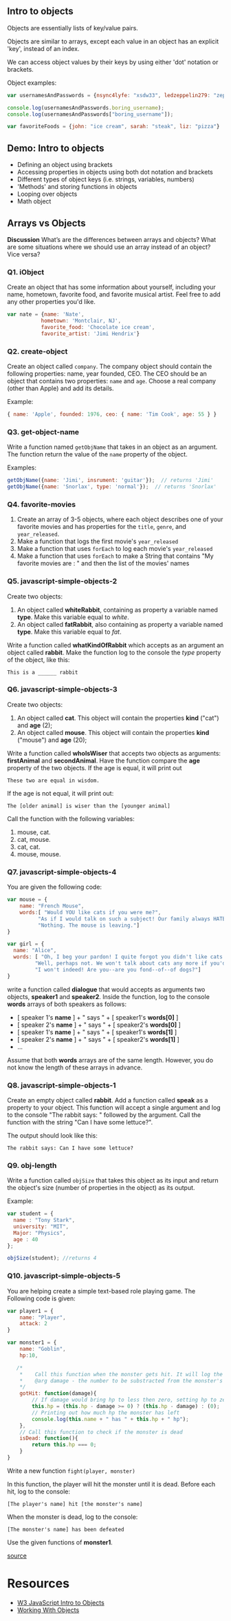 ## Intro to objects
Objects are essentially lists of key/value pairs.

Objects are similar to arrays, except each value in an object has an explicit 'key', instead of an index.

We can access object values by their keys by using either 'dot' notation or brackets.

Object examples:
```js
var usernamesAndPasswords = {nsync4lyfe: "xsdw33", ledzeppelin279: "zep745", boring_username: "df3rds", jimbo233: "uwe9292"}

console.log(usernamesAndPasswords.boring_username);
console.log(usernamesAndPasswords["boring_username"]);

```

```js
var favoriteFoods = {john: "ice cream", sarah: "steak", liz: "pizza"}
```

## Demo: Intro to objects
- Defining an object using brackets
- Accessing properties in objects using both dot notation and brackets
- Different types of object keys (i.e. strings, variables, numbers)
- 'Methods' and storing functions in objects
- Looping over objects
- Math object

## Arrays vs Objects
**Discussion** What’s are the differences between arrays and objects? What are some situations where we should use an array instead of an object? Vice versa?


### Q1. iObject

Create an object that has some information about yourself, including your name, hometown, favorite food, and favorite musical artist. Feel free to add any other properties you'd like.

 ```js
var nate = {name: 'Nate',
            hometown: 'Montclair, NJ',
            favorite_food: 'Chocolate ice cream',
            favorite_artist: 'Jimi Hendrix'}
```

### Q2. create-object

Create an object called `company`. The company object should contain the following properties: name, year founded, CEO. The CEO should be an object that contains two properties: `name` and `age`. Choose a real company (other than Apple) and add its details.

Example:
```javascript
{ name: 'Apple', founded: 1976, ceo: { name: 'Tim Cook', age: 55 } }
```
### Q3. get-object-name

Write a function named `getObjName` that takes in an object as an argument. The function return the value of the `name` property of the object.

Examples:
```javascript
getObjName({name: 'Jimi', insrument: 'guitar'});  // returns 'Jimi'
getObjName({name: 'Snorlax', type: 'normal'});  // returns 'Snorlax'
```

### Q4. favorite-movies

 1. Create an array of 3-5 objects, where each object describes one of your favorite movies and has properties for the `title`, `genre`, and `year_released`.
 2. Make a function that logs the first movie's `year_released`
 3. Make a function that uses `forEach` to log each movie's `year_released`
 4. Make a function that uses `forEach` to make a String that contains "My favorite movies are : " and then the list of the movies' names

### Q5. javascript-simple-objects-2

Create two objects:
1. An object called **whiteRabbit**, containing as property a variable named **type**. Make this variable equal to *white*.
2. An object called **fatRabbit**, also containing as property a variable named **type**. Make this variable equal to *fat*.

Write a function called **whatKindOfRabbit** which accepts as an argument an object called **rabbit**. Make the function log to the console the *type* property of the object, like this:


```
This is a ______ rabbit
```

### Q6. javascript-simple-objects-3

Create two objects:
1. An object called **cat**. This object will contain the properties **kind** ("cat") and **age** (2);
2. An object called **mouse**. This object will contain the properties **kind** ("mouse") and **age** (20);

Write a function called **whoIsWiser** that accepts two objects as arguments: **firstAnimal** and **secondAnimal**. Have the function compare the **age** property of the two objects. If the age is equal, it
will print out
```
These two are equal in wisdom.
```
 If the age is not equal, it will print out:

```
The [older animal] is wiser than the [younger animal]
```

Call the function with the following variables:
1. mouse, cat.
2. cat, mouse.
3. cat, cat.
4. mouse, mouse.

### Q7. javascript-simple-objects-4

You are given the following code:
```javascript
var mouse = {
    name: "French Mouse",
    words:[ "Would YOU like cats if you were me?",
          "As if I would talk on such a subject! Our family always HATED cats: nasty, low, vulgar things! Don't let me hear their name again!",
          "Nothing. The mouse is leaving."]
}

var girl = {
  name: "Alice",
  words: [ "Oh, I beg your pardon! I quite forgot you didn't like cats. ",
         "Well, perhaps not. We won't talk about cats any more if you'd rather not.",
         "I won't indeed! Are you--are you fond--of--of dogs?"]
}
```

write a function called **dialogue** that would accepts as arguments two objects, **speaker1** and **speaker2**. Inside the function, log to the console **words** arrays of both speakers as follows:


- [ speaker 1's **name** ] + " says " + [ speaker1's **words[0]** ]
- [ speaker 2's **name** ] + " says " + [ speaker2's **words[0]** ]
- [ speaker 1's **name** ] + " says " + [ speaker1's **words[1]** ]
- [ speaker 2's **name** ] + " says " + [ speaker2's **words[1]** ]
- ...

Assume that both **words** arrays are of the same length. However, you do not know the length of these arrays in advance.

### Q8. javascript-simple-objects-1

Create an empty object called **rabbit**. Add a function called **speak** as a property to your object. This function will accept a single argument and log to the console "The rabbit says: " followed by the argument. Call the function with the string "Can I have some lettuce?".

The output should look like this:
```
The rabbit says: Can I have some lettuce?
```
### Q9. obj-length

Write a function called `objSize` that takes this object as its input and return the object's size (number of properties in the object) as its output.

Example:
```js
var student = {
  name : "Tony Stark",
  university: "MIT",
  Major: "Physics",
  age : 40
};

objSize(student); //returns 4
```
### Q10. javascript-simple-objects-5

You are helping create a simple text-based role playing game. The Following code is given:

```javascript
var player1 = {
    name: "Player",
    attack: 2
}

var monster1 = {
    name: "Goblin",
    hp:10,

   /*
    *    Call this function when the monster gets hit. It will log the monster's remaining hp to the console
    *    @arg damage - the number to be substracted from the monster's hp
    */
    gotHit: function(damage){
        // If damage would bring hp to less then zero, setting hp to zero
        this.hp = (this.hp - damage >= 0) ? (this.hp - damage) : (0);
        // Printing out how much hp the monster has left
        console.log(this.name + " has " + this.hp + " hp");
    },
    // Call this function to check if the monster is dead
    isDead: function(){
        return this.hp === 0;
    }
}
```

Write a new function `fight(player, monster)`

In this function, the player will hit the monster until it is dead. Before each hit, log to the console:
```
[The player's name] hit [the monster's name]
```
 When the monster is dead, log to the console:
```
[The monster's name] has been defeated
```

Use the given functions of **monster1**.


[source](https://github.com/C4Q/AC3.1/tree/master/lessons/javascript-fundamentals/objects-and-arrays)


# Resources
- [W3 JavaScript Intro to Objects](http://www.w3schools.com/js/js_objects.asp)
- [Working With Objects](https://developer.mozilla.org/en-US/docs/Web/JavaScript/Guide/Working_with_Objects)
